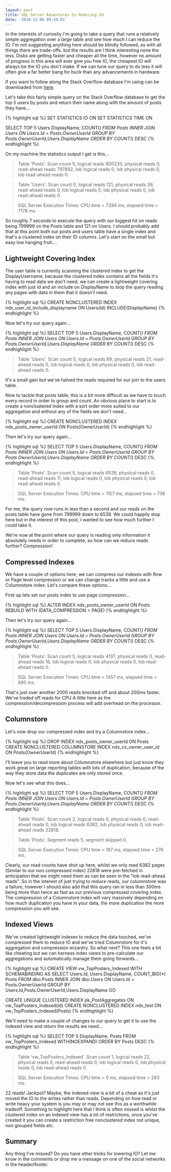 ```yaml
---
layout: post
title: SQL Server Adventures In Reducing IO
date: '2018-12-08 09:34:01'
---
```

In the interests of curiosity I'm going to take a query that runs a relatively simple aggregation over a large table and see how much I can reduce the IO. I'm not suggesting anything here should be blindly followed, as with all things there are trade-offs. but the results are I think interesting none the less. Disks are getting faster and cheaper all the time, however no amount of progress in this area will ever give you free IO, the cheapest IO will always be the IO you don't make. If we can tune our query to do less it will often give a far better bang for buck than any advancements in hardware.

If you want to follow along the Stack Overflow database I'm using can be downloaded from [here](https://www.brentozar.com/archive/2015/10/how-to-download-the-stack-overflow-database-via-bittorrent/).

Let's take this fairly simple query on the Stack Overflow database to get the top 5 users by posts and return their name along with the amount of posts they have...

{% highlight sql %}
SET STATISTICS IO ON
SET STATISTICS TIME ON

SELECT TOP 5 
  Users.DisplayName,
  COUNT(*)
FROM 
  Posts
  INNER JOIN Users ON Users.Id = Posts.OwnerUserId
GROUP BY 
  Posts.OwnerUserId,Users.DisplayName
ORDER BY COUNT(*) DESC
{% endhighlight %}

On my machine the statistics output I get is this...

> Table 'Posts'. Scan count 5, logical reads 800230, physical reads 0, read-ahead reads 797892, 
> lob logical reads 0, lob physical reads 0, lob read-ahead reads 0.

> Table 'Users'. Scan count 0, logical reads 121, physical reads 39, read-ahead reads 0, 
> lob logical reads 0, lob physical reads 0, lob read-ahead reads 0.

>  SQL Server Execution Times: CPU time = 7294 ms,  elapsed time = 7178 ms.

So roughly 7 seconds to execute the query with our biggest hit on reads being 799999 on the Posts table and 121 on Users. I should probably add that at this point both our posts and users table have a single index and that's a clustered index on their ID columns. Let's start on the small but easy low hanging fruit....

## Lightweight Covering Index ##
The user table is currently scanning the clustered index to get the DisplayUsername, because the clustered index contains all the fields it's having to read data we don't need, we can create a lightweight covering index with just Id and an include on DisplayName to stop the query reading any pages with data in them that it doesn't need.

{% highlight sql %}
CREATE NONCLUSTERED INDEX ndx_user_id_include_displayname 
	ON Users(Id) INCLUDE(DisplayName)
{% endhighlight %}

Now let's try our query again...

{% highlight sql %}
SELECT TOP 5 
  Users.DisplayName,
  COUNT(*)
FROM 
  Posts
  INNER JOIN Users ON Users.Id = Posts.OwnerUserId
GROUP BY 
  Posts.OwnerUserId,Users.DisplayName
ORDER BY COUNT(*) DESC
{% endhighlight %}

> Table 'Users'. Scan count 0, logical reads 69, physical reads 21, read-ahead reads 0, 
> lob logical reads 0, lob physical reads 0, lob read-ahead reads 0.

It's a small gain but we've halved the reads required for our join to the users table.

Now to tackle that posts table, this is a bit more difficult as we have to touch every record in order to group and count. An obvious place to start is to create a nonclustered index with a sort order more suited to our aggregation and without any of the fields we don't need...

{% highlight sql %}
CREATE NONCLUSTERED INDEX ndx_posts_owner_userId
	ON Posts(OwnerUserId)
{% endhighlight %}

Then let's try our query again...

{% highlight sql %}
SELECT TOP 5 
  Users.DisplayName,
  COUNT(*)
FROM 
  Posts
  INNER JOIN Users ON Users.Id = Posts.OwnerUserId
GROUP BY 
  Posts.OwnerUserId,Users.DisplayName
ORDER BY COUNT(*) DESC
{% endhighlight %}

> Table 'Posts'. Scan count 5, logical reads 6539, physical reads 0, read-ahead reads 11, 
> lob logical reads 0, lob physical reads 0, lob read-ahead reads 0.

> SQL Server Execution Times: CPU time = 1157 ms,  elapsed time = 738 ms.

For me, the query now runs in less than a second and our reads on the posts table have gone from 799999 down to 6539. We could happily stop here but in the interest of this post, I wanted to see how much further I could take it.

We're now at the point where our query is reading only information it absolutely needs in order to complete, so how can we reduce reads further? Compression! 

## Compressed Indexes ##
We have a couple of options here, we can compress our indexes with Row or Page level compression or we can change tracks a little and use a Columnstore index. Let's compare these options...

First up lets set our posts index to use page compression...

{% highlight sql %}
ALTER INDEX ndx_posts_owner_userId 
	ON Posts REBUILD WITH (DATA_COMPRESSION = PAGE)
{% endhighlight %}

Then let's try our query again...

{% highlight sql %}
SELECT TOP 5 
  Users.DisplayName,
  COUNT(*)
FROM 
  Posts
  INNER JOIN Users ON Users.Id = Posts.OwnerUserId
GROUP BY 
  Posts.OwnerUserId,Users.DisplayName
ORDER BY COUNT(*) DESC
{% endhighlight %}

> Table 'Posts'. Scan count 5, logical reads 4137, physical reads 0, read-ahead reads 16, lob logical reads 0, lob physical reads 0, lob read-ahead reads 0.

> SQL Server Execution Times: CPU time = 1457 ms,  elapsed time = 695 ms.

That's just over another 2000 reads knocked off and about 200ms faster. We've traded off reads for CPU A little here as the compression/decompression process will add overhead on the processor. 

## Columnstore ##
Let's now drop our compressed index and try a Columnstore index...

{% highlight sql %}
DROP INDEX ndx_posts_owner_userId ON Posts
CREATE NONCLUSTERED COLUMNSTORE INDEX ndx_cs_owner_user_id ON Posts(OwnerUserId)
{% endhighlight %}

I'll leave you to read more about Columnstore elsewhere but just know they work great on large reporting tables with lots of duplication, because of the way they store data the duplicates are only stored once.

Now let's see what this does...

{% highlight sql %}
SELECT TOP 5 
  Users.DisplayName,
  COUNT(*)
FROM 
  Posts
  INNER JOIN Users ON Users.Id = Posts.OwnerUserId
GROUP BY 
  Posts.OwnerUserId,Users.DisplayName
ORDER BY COUNT(*) DESC
{% endhighlight %}

> Table 'Posts'. Scan count 2, logical reads 0, physical reads 0, read-ahead reads 0, 
> lob logical reads 6382, lob physical reads 0, lob read-ahead reads 22818.

> Table 'Posts'. Segment reads 5, segment skipped 0.

> SQL Server Execution Times: CPU time = 187 ms,  elapsed time = 276 ms.

Clearly, our read counts have shot up here, whilst we only read 6382 pages (Similar to our non compressed index) 22818 were pre-fetched in anticipation that we might need them as can be seen in the "lob read-ahead reads". So in the interest of just trying to reduce reads, our columnstore was a failure, however I should also add that this query ran in less than 300ms being more than twice as fast as our previous compressed covering index. The compression of a Columnstore index will vary massively depending on how much duplication you have in your data, the more duplication the more compression you will see.

## Indexed Views ##
We've created lightweight indexes to reduce the data touched, we've compressed them to reduce IO and we've tried Columnstore for it's aggregation and compression wizardry. So what next? This one feels a bit like cheating but we can harness index views to pre-calculate our aggregations and automatically manage them going forwards...

{% highlight sql %}
CREATE VIEW vw_TopPosters_Indexed WITH SCHEMABINDING
AS
SELECT 
   Users.Id,
  Users.DisplayName,
  COUNT_BIG(*) Posts
FROM 
  dbo.Posts
  INNER JOIN dbo.Users ON Users.Id = Posts.OwnerUserId
GROUP BY 
  Users.Id,Posts.OwnerUserId,Users.DisplayName
GO

CREATE UNIQUE CLUSTERED INDEX pk_PostAggregates ON vw_TopPosters_Indexed(Id)
CREATE NONCLUSTERED INDEX ndx_test ON vw_TopPosters_Indexed(Posts)
{% endhighlight %}

We'll need to make a couple of changes to our query to get it to use the indexed view and return the results we need...

{% highlight sql %}
SELECT TOP 5
   DisplayName,
   Posts
FROM vw_TopPosters_Indexed WITH(NOEXPAND)
ORDER BY Posts DESC
{% endhighlight %}

> Table 'vw_TopPosters_Indexed'. Scan count 1, logical reads 22, physical reads 0, read-ahead reads 0, lob logical reads 0, lob physical reads 0, lob read-ahead reads 0.

>  SQL Server Execution Times: CPU time = 0 ms,  elapsed time = 283 ms.

22 reads! Jackpot? Maybe, the indexed view is a bit of a cheat as it's just moved the IO to the writes rather than reads. Depending on how read or write heavy your system is you may or may not see this as a worthwhile tradeoff.  Something to highlight here that I think is often missed is whilst the clustered index on an indexed view has a lot of restrictions, once you've created it you can create a restriction free nonclustered index not unique, non grouped fields etc.

## Summary ##
Any thing I've missed? Do you have other tricks for lowering IO? Let me know in the comments or drop me a message on one of the social networks in the header/footer.